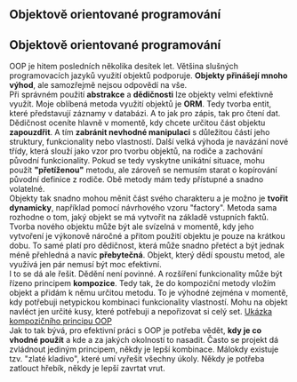 ## Objektově orientované programování

## Objektově orientované programování
OOP je hitem posledních několika desítek let. Většina slušných programovacích jazyků využití objektů podporuje. **Objekty přinášejí mnoho výhod**, ale samozřejmě nejsou odpovědí na vše.
<br>
Při správném použití **abstrakce** a **dědičnosti** lze objekty velmi efektivně využít. Moje oblíbená metoda využití objektů je **ORM**. Tedy tvorba entit, které představují záznamy v databázi. A to jak pro zápis, tak pro čtení dat.
<br>
Dědičnost oceníte hlavně v momentě, kdy chcete určitou část objektu **zapouzdřit**. A tím **zabránit nevhodné manipulaci** s důležitou částí jeho struktury, funkcionality nebo vlastností. Další velká výhoda je navázání nové třídy, která slouží jako vzor pro tvorbu objektů, na rodiče a zachování původní funkcionality. Pokud se tedy vyskytne unikátní situace, mohu použít **"přetíženou"** metodu, ale zároveň se nemusím starat o kopírování původní definice z rodiče. Obě metody mám tedy přístupné a snadno volatelné.
<br>
Objekty tak snadno mohou měnit část svého charakteru a je možno je **tvořit dynamicky**, například pomocí návrhového vzoru "factory". Metoda sama rozhodne o tom, jaký objekt se má vytvořit na základě vstupních faktů.
<br>
Tvorba nového objektu může být ale svízelná v momentě, kdy jeho vytvoření je výkonově náročné a přitom použití objektu je pouze na krátkou dobu. To samé platí pro dědičnost, která může snadno přetéct a být jednak méně přehledná a navíc **přebytečná**. Objekt, který dědí spoustu metod, ale využívá jen pár nemusí být moc efektivní.
<br>
I to se dá ale řešit. Dědění není povinné. A rozšíření funkcionality může být řízeno principem **kompozice**. Tedy tak, že do kompoziční metody vložím objekt a přidám k němu určitou metodu. To je výhodné zejména v momentě, kdy potřebuji netypickou kombinaci funkcionality vlastností. Mohu na objekt navléct jen určité kusy, které potřebuji a nepořizovat si celý set.
[Ukázka kompozičního principu OOP](https://github.com/psvoboda1987/oop_composition_method)
<br>
Jak to tak bývá, pro efektivní práci s OOP je potřeba vědět, **kdy je co vhodné použít** a kde a za jakých okolností to nasadit. Často se projekt dá zvládnout jediným principem, někdy je lepší kombinace. Málokdy existuje tzv. "zlaté kladivo", které umí vyřešit všechny úkoly. Někdy je potřeba zatlouct hřebík, někdy je lepší zavrtat vrut.
